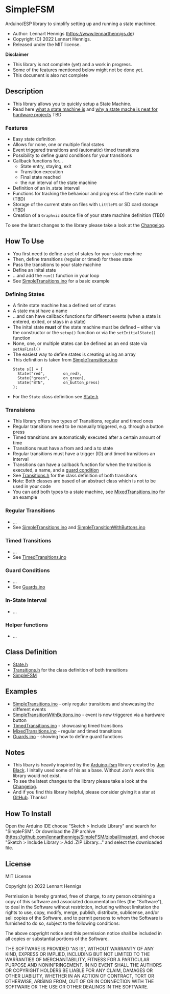 # SimpleFSM

Arduino/ESP library to simplify setting up and running a state machinee.

* Author: Lennart Hennigs (<https://www.lennarthennigs.de>)
* Copyright (C) 2022 Lennart Hennigs.
* Released under the MIT license.

**Disclaimer**

* This library is not complete (yet) and a work in progress. 
* Some of the features mentioned below might not be done yet.
* This document is also not complete

## Description

* This library allows you to quickly setup a State Machine.
* Read here [what a state machine is]() and [why a state mache is neat for hardware projects]() TBD

### Features

* Easy state definition
* Allows for none, one or multiple final states
* Event triggered transitions and (automatic) timed transitions
* Possibility to define guard conditions for your transitions
* Callback functions for...
  * State entry, staying, exit
  * Transition execution
  * Final state reached
  * the run interval of the state machine
* Definition of an in_state intervall
* Functions for tracking the behaviour and progress of the state machine (TBD)
* Storage of the current state on files with `LittleFS` or SD card storage (TBD)
* Creation of a `Graphviz` source file of your state machine definition (TBD)
  
To see the latest changes to the library please take a look at the [Changelog](https://github.com/LennartHennigs/SimpleFSM/blob/master/CHANGELOG.md).

## How To Use

* You first need to define a set of states for your state machine
* Then, define transitions (regular or timed) for these state
* Pass the transitions to your state machine
* Define an inital state
* ...and add the `run()` function in your loop
* See [SimpleTransitions.ino](https://github.com/LennartHennigs/SimpleFSM/blob/master/examples/MixedTransitions/MixedTransitions.ino) for a basic example

### Defining States

* A finite state machine has a defined set of states
* A state must have a name
* ...and can have callback functions for different events (when a state is entered, exited, or stays in a state)
* The inital state **must** of the state machine must be defined – either via the constructor or the `setup()` function or via the `setInitialState()` function
* None, one, or multiple states can be defined as an end state via `setAsFinal()`
* The easiest way to define states is creating using an array
* This definition is taken from [SimpleTransitions.ino](https://github.com/LennartHennigs/SimpleFSM/blob/master/examples/SimpleTransitions/SimpleTransitions.ino)
  ```
  State s[] = {
    State("red",        on_red),
    State("green",      on_green),
    State("BTN",        on_button_press)
  };
  ```
* For the `State` class definition see [State.h](https://github.com/LennartHennigs/SimpleFSM/blob/master/src/State.h)

### Transisions

* This library offers two types of Transitions, regular and timed ones
* Regular transitions need to be manually triggered, e.g. through a button press
* Timed transitions are automatically executed after a certain amount of time
* Transitions must have a from and and a to state
* Regular transitions must have a trigger (ID) and timed transitions an interval
* Transitions can have a callback function for when the transition is executed, a name, and a [guard condition](#guard-conditions)
* See [Transitions.h](https://github.com/LennartHennigs/SimpleFSM/blob/master/src/Transitions.h) for the class definition of both transitions
* Note: Both classes are based of an abstract class which is not to be used in your code
* You can add both types to a state machine, see [MixedTransitions.ino](https://github.com/LennartHennigs/SimpleFSM/blob/master/examples/MixedTransitions/MixedTransitions.ino) for an example

### Regular Transitions

* ...
* See [SimpleTransitions.ino](https://github.com/LennartHennigs/SimpleFSM/blob/master/examples/SimpleTransitions/SimpleTransitions.ino) and [SimpleTransitionWithButtons.ino](https://github.com/LennartHennigs/SimpleFSM/blob/master/examples/SimpleTransitionWithButton/SimpleTransitionWithButton.ino)

### Timed Transitions 

* ...
* See [TimedTransitions.ino](https://github.com/LennartHennigs/SimpleFSM/blob/master/examples/TimedTransitions/TimedTransitions.ino)

### Guard Conditions

* ...
* See [Guards.ino](https://github.com/LennartHennigs/SimpleFSM/blob/master/examples/Guards/Guards.ino)

### In-State Interval

* ...

### Helper functions

* ...

## Class Definition

* [State.h](https://github.com/LennartHennigs/SimpleFSM/blob/master/src/State.h)
* [Transitions.h](https://github.com/LennartHennigs/SimpleFSM/blob/master/src/Transitions.h) for the class definition of both transitions
* [SimpleFSM](https://github.com/LennartHennigs/SimpleFSM/blob/master/src/SimpleFSM.h)

## Examples

* [SimpleTransitions.ino](https://github.com/LennartHennigs/SimpleFSM/blob/master/examples/SimpleTransitions/SimpleTransitions.ino) - only regular transitions and showcasing the different events
* [SimpleTransitionWithButtons.ino](https://github.com/LennartHennigs/SimpleFSM/blob/master/examples/SimpleTransitionWithButton/SimpleTransitionWithButton.ino) - event is now triggered via a hardware button
* [TimedTransitions.ino](https://github.com/LennartHennigs/SimpleFSM/blob/master/examples/TimedTransitions/TimedTransitions.ino) - showcasing timed transitions
* [MixedTransitions.ino](https://github.com/LennartHennigs/SimpleFSM/blob/master/examples/MixedTransitions/MixedTransitions.ino) - regular and timed transitions
* [Guards.ino](https://github.com/LennartHennigs/SimpleFSM/blob/master/examples/Guards/Guards.ino) - showing how to define guard functions

## Notes

* This libary is heavily inspiried by the [Arduino-fsm](https://github.com/jonblack/arduino-fsm) library created by [Jon Black](https://github.com/jonblack). I initally used some of his as a base. Without Jon's work this library would not exist.
* To see the latest changes to the library please take a look at the [Changelog](https://github.com/LennartHennigs/SimpleFSM/blob/master/CHANGELOG.md).
* And if you find this library helpful, please consider giving it a star at [GitHub](https://github.com/LennartHennigs/SimpleFSM). Thanks!

## How To Install

Open the Arduino IDE choose "Sketch > Include Library" and search for "SimpleFSM".
Or download the ZIP archive (<https://github.com/lennarthennigs/SimpleFSM/zipball/master>), and choose "Sketch > Include Library > Add .ZIP Library..." and select the downloaded file.

## License

MIT License

Copyright (c) 2022 Lennart Hennigs

Permission is hereby granted, free of charge, to any person obtaining a copy
of this software and associated documentation files (the "Software"), to deal
in the Software without restriction, including without limitation the rights
to use, copy, modify, merge, publish, distribute, sublicense, and/or sell
copies of the Software, and to permit persons to whom the Software is
furnished to do so, subject to the following conditions:

The above copyright notice and this permission notice shall be included in all
copies or substantial portions of the Software.

THE SOFTWARE IS PROVIDED "AS IS", WITHOUT WARRANTY OF ANY KIND, EXPRESS OR
IMPLIED, INCLUDING BUT NOT LIMITED TO THE WARRANTIES OF MERCHANTABILITY,
FITNESS FOR A PARTICULAR PURPOSE AND NONINFRINGEMENT. IN NO EVENT SHALL THE
AUTHORS OR COPYRIGHT HOLDERS BE LIABLE FOR ANY CLAIM, DAMAGES OR OTHER
LIABILITY, WHETHER IN AN ACTION OF CONTRACT, TORT OR OTHERWISE, ARISING FROM,
OUT OF OR IN CONNECTION WITH THE SOFTWARE OR THE USE OR OTHER DEALINGS IN THE
SOFTWARE.
